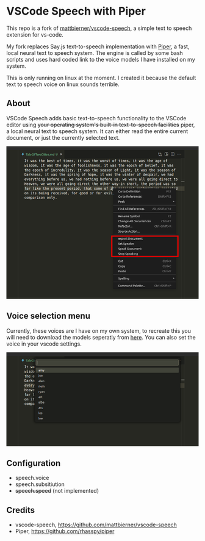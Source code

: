 # VSCode Speech with Piper

This repo  is a fork of [mattbierner/vscode-speech](https://github.com/mattbierner/vscode-speech), a simple text to speech extension for vs-code.

My fork replaces Say.js text-to-speech implementation with [Piper](https://github.com/rhasspy/piper), a fast, local neural text to speech system. The engine is called by some bash scripts and uses hard coded link to the voice models I have installed on my system.

This is only running on linux at the moment. I created it because the default text to speech voice on linux sounds terrible.

## About
VSCode Speech adds basic text-to-speech functionality to the VSCode editor using ~~your operating system's built-in text-to-speech facilities~~ piper, a local neural text to speech system. It can either read the entire current document, or just the currently selected text.

![Demo](media/vscode-speech-with-piper.png)

## Voice selection menu

Currently, these voices are I have on my own system, to recreate this you will need to download the models seperatly from [here](https://huggingface.co/rhasspy/piper-voices/tree/v1.0.0). You can also set the voice in your vscode settings. 

![Demo](media/voice-selection.png)


## Configuration

- speech.voice
- speech.subsitiution
- ~~speech.speed~~ (not implemented) 

## Credits

- vscode-speech, https://github.com/mattbierner/vscode-speech
-  Piper,  https://github.com/rhasspy/piper